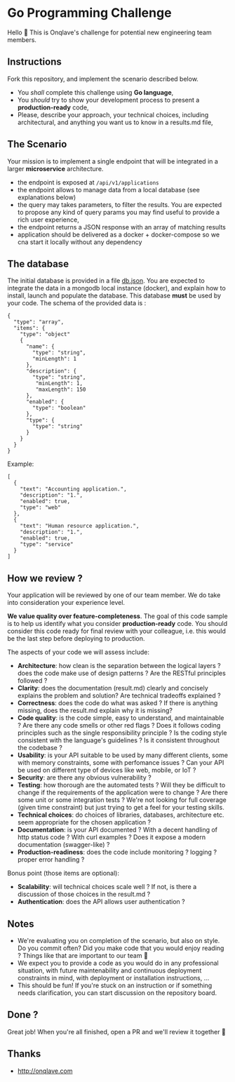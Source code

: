 # Go Programming Challenge

Hello 👋
This is Onqlave's challenge for potential new engineering team members.

## Instructions

Fork this repository, and implement the scenario described below.

* You *shall* complete this challenge using **Go language**,
* You *should* try to show your development process to present a **production-ready** code,
* Please, describe your approach, your technical choices, including architectural, and anything you want us to know in a results.md file,

## The Scenario

Your mission is to implement a single endpoint that will be integrated in a larger **microservice** architecture.

* the endpoint is exposed at `/api/v1/applications`
* the endpoint allows to manage data from a local database (see explanations below)
* the query may takes parameters, to filter the results. You are expected to propose any kind of query params you may find useful to provide a rich user experience,
* the endpoint returns a JSON response with an array of matching results
* application should be delivered as a docker + docker-compose so we cna start it locally without any dependency

## The database

The initial database is provided in a file [db.json](db.json).
You are expected to integrate the data in a mongodb local instance (docker), and explain how to install, launch and populate the database. This database **must** be used by your code.
The schema of the provided data is :

```
{
  "type": "array",
  "items": {
    "type": "object"
    {
      "name": {
        "type": "string",
        "minLength": 1
      },
      "description": {
        "type": "string",
	     "minLength": 1,
	     "maxLength": 150
      },
      "enabled": {
        "type": "boolean"
      },
      "type": {
        "type": "string"
      }
    }
  }
}
```

Example:

```
[
  {
    "text": "Accounting application.",
    "description": "1.",
    "enabled": true,
    "type": "web"
  },
  {
    "text": "Human resource application.",
    "description": "1.",
    "enabled": true,
    "type": "service"
  }
]
```

## How we review ?

Your application will be reviewed by one of our team member. We do take into consideration your experience level.

**We value quality over feature-completeness**. The goal of this code sample is to help us identify what you consider **production-ready** code. You should consider this code ready for final review with your colleague, i.e. this would be the last step before deploying to production.

The aspects of your code we will assess include:

* **Architecture**: how clean is the separation between the logical layers ? does the code make use of design patterns ? Are the RESTful principles followed ?
* **Clarity**: does the documentation (result.md) clearly and concisely explains the problem and solution? Are technical tradeoffs explained ?
* **Correctness**: does the code do what was asked ? If there is anything missing, does the result.md explain why it is missing?
* **Code quality**: is the code simple, easy to understand, and maintainable ? Are there any code smells or other red flags ? Does it follows coding principles such as the single responsibility principle ? Is the coding style consistent with the language's guidelines ? Is it consistent throughout the codebase ?
* **Usability**: is your API suitable to be used by many different clients, some with memory constraints, some with perfomance issues ? Can your API be used on different type of devices like web, mobile, or IoT ?
* **Security**: are there any obvious vulnerability ?
* **Testing**: how thorough are the automated tests ? Will they be difficult to change if the requirements of the application were to change ? Are there some unit or some integration tests ? We're not looking for full coverage (given time constraint) but just trying to get a feel for your testing skills.
* **Technical choices**: do choices of libraries, databases, architecture etc. seem appropriate for the chosen application ?
* **Documentation**: is your API documented ? With a decent handling of http status code ? With curl examples ? Does it expose a modern documentation (swagger-like) ?
* **Production-readiness**: does the code include monitoring ? logging ? proper error handling ?

Bonus point (those items are optional):

* **Scalability**: will technical choices scale well ? If not, is there a discussion of those choices in the result.md ?
* **Authentication**: does the API allows user authentication ?

## Notes

* We're evaluating you on completion of the scenario, but also on style. Do you commit often? Did you make code that you would enjoy reading ? Things like that are important to our team 👊
* We expect you to provide a code as you would do in any professional situation, with future maintenability and continuous deployment constraints in mind, with deployment or installation instructions, ...
* This should be fun! If you're stuck on an instruction or if something needs clarification, you can start discussion on the repository board.


## Done ?

Great job! When you're all finished, open a PR and we'll review it together 🙌

## Thanks

* http://onqlave.com
